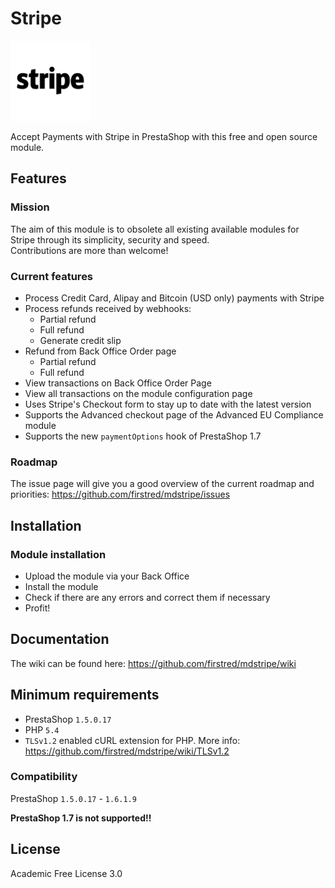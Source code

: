 # Stripe
![Stripe](/views/img/stripebtnlogo.png)

Accept Payments with Stripe in PrestaShop with this free and open source module.

## Features
### Mission
The aim of this module is to obsolete all existing available modules for Stripe through its simplicity, security and speed.  
Contributions are more than welcome!

### Current features
- Process Credit Card, Alipay and Bitcoin (USD only) payments with Stripe
- Process refunds received by webhooks:
    - Partial refund
    - Full refund
    - Generate credit slip
- Refund from Back Office Order page
    - Partial refund
    - Full refund
- View transactions on Back Office Order Page
- View all transactions on the module configuration page
- Uses Stripe's Checkout form to stay up to date with the latest version
- Supports the Advanced checkout page of the Advanced EU Compliance module
- Supports the new `paymentOptions` hook of PrestaShop 1.7

### Roadmap
The issue page will give you a good overview of the current roadmap and priorities:
https://github.com/firstred/mdstripe/issues

## Installation
### Module installation
- Upload the module via your Back Office
- Install the module
- Check if there are any errors and correct them if necessary
- Profit!

## Documentation
The wiki can be found here: https://github.com/firstred/mdstripe/wiki

## Minimum requirements
- PrestaShop `1.5.0.17`
- PHP `5.4`
- `TLSv1.2` enabled cURL extension for PHP. More info: https://github.com/firstred/mdstripe/wiki/TLSv1.2

### Compatibility
PrestaShop `1.5.0.17` - `1.6.1.9`

**PrestaShop 1.7 is not supported!!**

## License
Academic Free License 3.0
